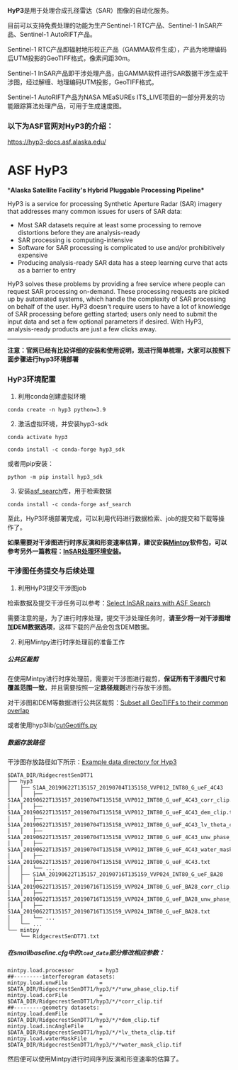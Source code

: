 **HyP3**是用于处理合成孔径雷达（SAR）图像的自动化服务。

目前可以支持免费处理的功能为生产Sentinel-1 RTC产品、Sentinel-1 InSAR产品、Sentinel-1 AutoRIFT产品。

Sentinel-1 RTC产品即辐射地形校正产品（GAMMA软件生成），产品为地理编码后UTM投影的GeoTIFF格式，像素间距30m。

Sentinel-1 InSAR产品即干涉处理产品，由GAMMA软件进行SAR数据干涉生成干涉图，经过解缠、地理编码UTM投影，GeoTIFF格式。

Sentinel-1 AutoRIFT产品为NASA MEaSUREs ITS_LIVE项目的一部分开发的功能跟踪算法处理产品，可用于生成速度图。

### 以下为ASF官网对HyP3的介绍：

https://hyp3-docs.asf.alaska.edu/

# ASF HyP3

***Alaska Satellite Facility's Hybrid Pluggable Processing Pipeline\***

HyP3 is a service for processing Synthetic Aperture Radar (SAR) imagery that addresses many common issues for users of SAR data:

- Most SAR datasets require at least some processing to remove distortions before they are analysis-ready
- SAR processing is computing-intensive
- Software for SAR processing is complicated to use and/or prohibitively expensive
- Producing analysis-ready SAR data has a steep learning curve that acts as a barrier to entry

HyP3 solves these problems by providing a free service where people can request SAR processing on-demand. These processing requests are picked up by automated systems, which handle the complexity of SAR processing on behalf of the user. HyP3 doesn't require users to have a lot of knowledge of SAR processing before getting started; users only need to submit the input data and set a few optional parameters if desired. With HyP3, analysis-ready products are just a few clicks away.

-------------------------------------

**注意：官网已经有比较详细的安装和使用说明，现进行简单梳理，大家可以按照下面步骤进行hyp3环境部署**

### HyP3环境配置

1. 利用conda创建虚拟环境

```shell
conda create -n hyp3 python=3.9
```

2. 激活虚拟环境，并安装hyp3-sdk

```shell
conda activate hyp3
```

```shell
conda install -c conda-forge hyp3_sdk
```

或者用pip安装：

```shell
python -m pip install hyp3_sdk
```

3. 安装[asf_search](https://docs.asf.alaska.edu/asf_search/basics/)库，用于检索数据

```shell
conda install -c conda-forge asf_search
```

至此，HyP3环境部署完成，可以利用代码进行数据检索、job的提交和下载等操作了。

**如果需要对干涉图进行时序反演和形变速率估算，建议安装[Mintpy](https://github.com/insarlab/MintPy/)软件包，可以参考另外一篇教程：[InSAR处理环境安装](https://github.com/Sugeradi985/notes_4_insar/blob/main/InSAR处理环境安装——ISCE%2BMintpy.md)。**

### 干涉图任务提交与后续处理

1. 利用HyP3提交干涉图job

检索数据及提交干涉任务可以参考：[Select InSAR pairs with ASF Search](https://nbviewer.org/github/ASFHyP3/hyp3-docs/blob/main/docs/tutorials/hyp3_insar_stack_for_ts_analysis.ipynb#1.-Select-InSAR-pairs-with-ASF-Search)

需要注意的是，为了进行时序处理，提交干涉处理任务时，**请至少将一对干涉图增加DEM数据选项**，这样下载的产品会包含DEM数据。

2. 利用Mintpy进行时序处理前的准备工作

##### 公共区裁剪

在使用Mintpy进行时序处理前，需要对干涉图进行裁剪，**保证所有干涉图尺寸和覆盖范围一致**，并且需要按照一定**路径规则**进行存放干涉图。

对干涉图和DEM等数据进行公共区裁剪：[Subset all GeoTIFFs to their common overlap](https://nbviewer.org/github/ASFHyP3/hyp3-docs/blob/main/docs/tutorials/hyp3_insar_stack_for_ts_analysis.ipynb#3.1-Subset-all-GeoTIFFs-to-their-common-overlap)

或者使用hyp3lib/[cutGeotiffs.py](https://github.com/ASFHyP3/hyp3-lib/blob/develop/hyp3lib/cutGeotiffs.py)

##### 数据存放路径

干涉图存放路径如下所示：[Example data directory for Hyp3](https://mintpy.readthedocs.io/en/latest/dir_structure/#asf_hyp3)

```shell
$DATA_DIR/RidgecrestSenDT71
├── hyp3
│   ├── S1AA_20190622T135157_20190704T135158_VVP012_INT80_G_ueF_4C43
│   │   ├── S1AA_20190622T135157_20190704T135158_VVP012_INT80_G_ueF_4C43_corr_clip.tif
│   │   ├── S1AA_20190622T135157_20190704T135158_VVP012_INT80_G_ueF_4C43_dem_clip.tif
│   │   ├── S1AA_20190622T135157_20190704T135158_VVP012_INT80_G_ueF_4C43_lv_theta_clip.tif
│   │   ├── S1AA_20190622T135157_20190704T135158_VVP012_INT80_G_ueF_4C43_unw_phase_clip.tif
│   │   ├── S1AA_20190622T135157_20190704T135158_VVP012_INT80_G_ueF_4C43_water_mask_clip.tif
│   │   ├── S1AA_20190622T135157_20190704T135158_VVP012_INT80_G_ueF_4C43.txt
│   │   └── ...
│   ├── S1AA_20190622T135157_20190716T135159_VVP024_INT80_G_ueF_BA28
│   │   ├── S1AA_20190622T135157_20190716T135159_VVP024_INT80_G_ueF_BA28_corr_clip.tif
│   │   ├── S1AA_20190622T135157_20190716T135159_VVP024_INT80_G_ueF_BA28_unw_phase_clip.tif
│   │   ├── S1AA_20190622T135157_20190716T135159_VVP024_INT80_G_ueF_BA28.txt
│   │   └── ...
│   └── ...
└── mintpy
    └── RidgecrestSenDT71.txt
```

##### 在smallbaseline.cfg中的`load_data`部分修改相应参数：

```shell
mintpy.load.processor        = hyp3
##---------interferogram datasets:
mintpy.load.unwFile          = $DATA_DIR/RidgecrestSenDT71/hyp3/*/*unw_phase_clip.tif
mintpy.load.corFile          = $DATA_DIR/RidgecrestSenDT71/hyp3/*/*corr_clip.tif
##---------geometry datasets:
mintpy.load.demFile          = $DATA_DIR/RidgecrestSenDT71/hyp3/*/*dem_clip.tif
mintpy.load.incAngleFile     = $DATA_DIR/RidgecrestSenDT71/hyp3/*/*lv_theta_clip.tif
mintpy.load.waterMaskFile    = $DATA_DIR/RidgecrestSenDT71/hyp3/*/*water_mask_clip.tif
```

然后便可以使用Mintpy进行时间序列反演和形变速率的估算了。
